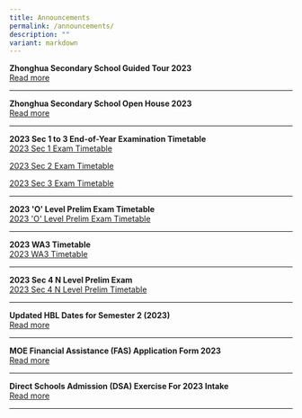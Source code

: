 ```yaml
---
title: Announcements
permalink: /announcements/
description: ""
variant: markdown
---
```

**Zhonghua Secondary School Guided Tour 2023**
<br>
[Read more](https://www.zhonghuasec.moe.edu.sg/about-us/permalink/zhonghua-sec-guided-tour-2023/)

--------------------------------------------------------------------------------
**Zhonghua Secondary School Open House 2023**
<br>
[Read more](https://staging.d1ph2u5puaqsvh.amplifyapp.com/about-us/soh2023/)

--------------------------------------------------------------------------------

**2023 Sec 1 to 3 End-of-Year Examination Timetable**
<br>
[2023 Sec 1 Exam Timetable](/files/2023sec1eoy.pdf)

[2023 Sec 2 Exam Timetable](/files/2023sec2eoy.pdf)

[2023 Sec 3 Exam Timetable](/files/2023sec3eoy.pdf)

-------------------------------------------------------------------------------

**2023 'O' Level Prelim Exam Timetable**
<br>
[2023 'O' Level Prelim Exam Timetable](/files/20234e4n5nprelimtimetablev5.pdf)

-------------------------------------------------------------------------------

**2023 WA3 Timetable**
<br>
[2023 WA3 Timetable](/files/2023wa3v2.pdf)

-------------------------------------------------------------------------------

**2023 Sec 4 N Level Prelim Exam**
<br>
[2023 Sec 4 N Level Prelim Timetable](/files/20234nprelim.pdf)

-------------------------------------------------------------------------------

**Updated HBL Dates for Semester 2 (2023)**<br>
[Read more](https://staging.d1ph2u5puaqsvh.amplifyapp.com/about-us/calendar/)

--------------------------------------------------------------------------

**MOE Financial Assistance (FAS) Application Form 2023** <br> [Read more](/files/a1.pdf)

-------------------------------------------------------------------------------

**Direct Schools Admission (DSA) Exercise For 2023 Intake** <br>
[Read more](https://staging.d1ph2u5puaqsvh.amplifyapp.com/admission/dsa-2023/)

-------------------------------------------------------------------------------